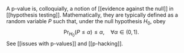
A p-value is, colloquially, a notion of [[evidence against the null]] in [[hypothesis testing]]. Mathematically, they are typically defined as a random variable $P$ such that, under the null hypothesis $H_0$, obey 
$$\Pr_{H_0}(P\leq\alpha)\leq \alpha, \quad \forall\alpha\in(0,1).$$
See [[issues with p-values]] and [[p-hacking]]. 